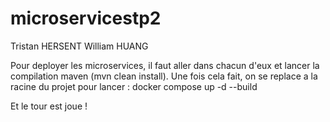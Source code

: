 # microservicestp2

Tristan HERSENT
William HUANG

Pour deployer les microservices, il faut aller dans chacun d'eux et lancer la compilation maven (mvn clean install).
Une fois cela fait, on se replace a la racine du projet pour lancer :
docker compose up -d --build

Et le tour est joue !
